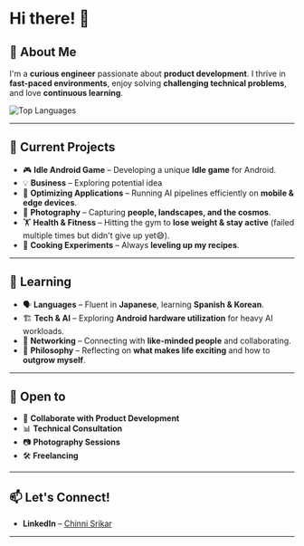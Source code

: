 # Hi there! 👋  

## 🚀 About Me  
I'm a **curious engineer** passionate about **product development**. I thrive in **fast-paced environments**, enjoy solving **challenging technical problems**, and love **continuous learning**.  

![Top Languages](https://github-readme-stats.vercel.app/api/top-langs/?username=the-shy-dev&layout=compact&theme=radical)

---

## 🔭 Current Projects  
- 🎮 **Idle Android Game** – Developing a unique **Idle game** for Android.  
- 💡 **Business** – Exploring potential idea  
- 🤖 **Optimizing Applications** – Running AI pipelines efficiently on **mobile & edge devices**.  
- 📸 **Photography** – Capturing **people, landscapes, and the cosmos**.  
- 🏋️ **Health & Fitness** – Hitting the gym to **lose weight & stay active** (failed multiple times but didn't give up yet😅).  
- 🥘 **Cooking Experiments** – Always **leveling up my recipes**.  

---

## 🌱 Learning  
- 🗣️ **Languages** – Fluent in **Japanese**, learning **Spanish & Korean**.  
- 🏗️ **Tech & AI** – Exploring **Android hardware utilization** for heavy AI workloads.  
- 🔗 **Networking** – Connecting with **like-minded people** and collaborating.  
- 🤔 **Philosophy** – Reflecting on **what makes life exciting** and how to **outgrow myself**.  

---

## 👯 Open to  
- 🚀 **Collaborate with Product Development**  
- 📊 **Technical Consultation**  
- 📷 **Photography Sessions**  
- 🛠 **Freelancing**  

---

## 📫 Let's Connect!  
- **LinkedIn** – [Chinni Srikar](https://www.linkedin.com/in/chinni-srikar-a-54b29816b/)  

---
